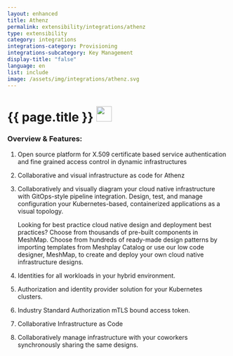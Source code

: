 ```yaml
---
layout: enhanced
title: Athenz
permalink: extensibility/integrations/athenz
type: extensibility
category: integrations
integrations-category: Provisioning
integrations-subcategory: Key Management
display-title: "false"
language: en
list: include
image: /assets/img/integrations/athenz.svg
---
```


<h1>{{ page.title }} <img src="{{ page.image }}" style="width: 35px; height: 35px;" /></h1>


<!-- This needs replaced with the Category property, not the sub-category.
 #### About: Open source platform for X.509 certificate based service authentication and fine grained access control in dynamic infrastructures -->

### Overview & Features:

1. Open source platform for X.509 certificate based service authentication and fine grained access control in dynamic infrastructures

2. Collaborative and visual infrastructure as code for Athenz

4. 
    Collaboratively and visually diagram your cloud native infrastructure with GitOps-style pipeline integration. Design, test, and manage configuration your Kubernetes-based, containerized applications as a visual topology.



    Looking for best practice cloud native design and deployment best practices? Choose from thousands of pre-built components in MeshMap. Choose from hundreds of ready-made design patterns by importing templates from Meshplay Catalog or use our low code designer, MeshMap, to create and deploy your own cloud native infrastructure designs.



5. Identities for all workloads in your hybrid environment.

6. Authorization and identity provider solution for your Kubernetes clusters.

7. Industry Standard Authorization mTLS bound access token.

8. Collaborative Infrastructure as Code

9. Collaboratively manage infrastructure with your coworkers synchronously sharing the same designs.

